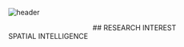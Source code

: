 ![header](https://capsule-render.vercel.app/api?type=rect&color=timeGradient&text=VISUALINTELLIGENCE&text=%ROBOTICS&fontSize=20)
<center>## RESEARCH INTEREST</center> 
SPATIAL INTELLIGENCE  


<!--
**iismn/iismn** is a ✨ _special_ ✨ repository because its `README.md` (this file) appears on your GitHub profile.

Here are some ideas to get you started:

- 🔭 I’m currently working on ...
- 🌱 I’m currently learning ...
- 👯 I’m looking to collaborate on ...
- 🤔 I’m looking for help with ...
- 💬 Ask me about ...
- 📫 How to reach me: ...
- 😄 Pronouns: ...
- ⚡ Fun fact: ...
-->
